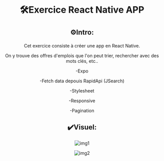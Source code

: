 # <p align="center">  🛠️Exercice React Native APP</p>

## <p align="center">⚙️Intro:</p>

<p align="center">Cet exercice consiste à créer une app en React Native.</br></p>
<p align="center">On y trouve des offres d'emplois que l'on peut trier, rechercher avec des mots clés, etc..</br></p>

<p align="center">-Expo </br></p>
<p align="center">-Fetch data depouis RapidApi (JSearch)</br></p>
<p align="center">-Stylesheet</br></p>
<p align="center">-Responsive</br></p>
<p align="center">-Pagination</br></p>

## <p align="center">✔️Visuel: </p>

<p align="center"><img src="https://user-images.githubusercontent.com/95346160/227475399-71bdadfd-6bfe-44be-9918-65b69ebc0140.png" alt="img1" /></p>

<p align="center"><img src="https://user-images.githubusercontent.com/95346160/227475393-7ee360fd-e104-4652-81f8-4284ed7865dd.png" alt="img2" /></p>

